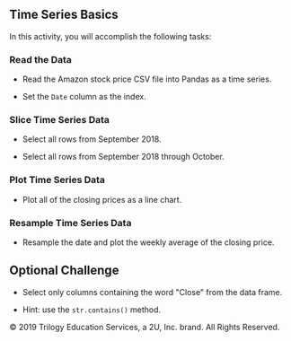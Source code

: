 ## Time Series Basics

In this activity, you will accomplish the following tasks:

### Read the Data

* Read the Amazon stock price CSV file into Pandas as a time series.

* Set the `Date` column as the index.
  
### Slice Time Series Data

* Select all rows from September 2018.

* Select all rows from September 2018 through October.
  
### Plot Time Series Data

* Plot all of the closing prices as a line chart.
  
### Resample Time Series Data

* Resample the date and plot the weekly average of the closing price.

## Optional Challenge

* Select only columns containing the word "Close" from the data frame.

* Hint: use the `str.contains()` method.



© 2019 Trilogy Education Services, a 2U, Inc. brand. All Rights Reserved.